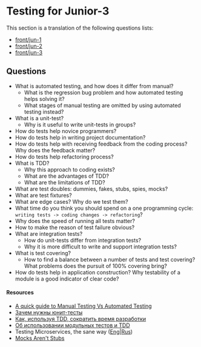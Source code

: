 # Testing for Junior-3

This section is a translation of the following questions lists:

* [front/jun-1](/frontend/junior-1/testing.md)
* [front/jun-2](/frontend/junior-2/testing.md)
* [front/jun-3](/frontend/junior-3/testing.md)

## Questions

* What is automated testing, and how does it differ from manual?
  * What is the regression bug problem and how automated testing helps solving it?
  * What stages of manual testing are omitted by using automated testing instead?
* What is a unit-test?
  * Why is it useful to write unit-tests in groups?
* How do tests help novice programmers?
* How do tests help in writing project documentation?
* How do tests help with receiving feedback from the coding process?
Why does the feedback matter?
* How do tests help refactoring process?
* What is TDD?
  * Why this approach to coding exists?
  * What are the advantages of TDD?
  * What are the limitations of TDD?
* What are test doubles: dummies, fakes, stubs, spies, mocks?
* What are test fixtures?
* What are edge cases? Why do we test them?
* What time do you think you should spend on a one programming cycle: `writing tests -> coding changes -> refactoring`?
* Why does the speed of running all tests matter?
* How to make the reason of test failure obvious?
* What are integration tests?
  * How do unit-tests differ from integration tests?
  * Why it is more difficult to write and support integration tests?
* What is test covering?
  * How to find a balance between a number of tests and test covering?
  What problems does the pursuit of 100% covering bring?
* How do tests help in application construction?
Why testability of a module is a good indicator of clear code?

#### Resources

* [A quick guide to Manual Testing Vs Automated Testing](https://reqtest.com/testing-blog/manual-testing-vs-automated-testing/)
* [Зачем нужны юнит-тесты](https://tproger.ru/translations/unit-tests-purposes/)
* [Как, используя TDD, сократить время разработки](https://www.simbirsoft.com/blog/razrabotka-cherez-testirovanie-polza-i-vred/)
* [Об использовании модульных тестов и TDD](https://eax.me/unit-testing/)
* Testing Microservices, the sane way ([Eng](https://medium.com/@copyconstruct/testing-microservices-the-sane-way-9bb31d158c16?imm_mid=0fa713&%3Bcmp=em-webops-na-na-newsltr_20180112)|[Rus](https://habr.com/ru/company/oleg-bunin/blog/349632/))
* [Mocks Aren't Stubs](https://www.martinfowler.com/articles/mocksArentStubs.html)
